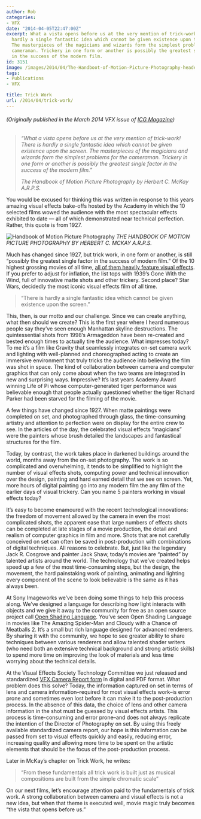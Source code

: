 ```yaml
---
author: Rob
categories:
- VFX
date: "2014-04-05T22:47:00Z"
excerpt: What a vista opens before us at the very mention of trick-work! There is
  hardly a single fantastic idea which cannot be given existence upon the screen.
  The masterpieces of the magicians and wizards form the simplest problems for the
  cameraman. Trickery in one form or another is possibly the greatest single factor
  in the success of the modern film.
id: 3151
image: /images/2014/04/The-Handboot-of-Motion-Picture-Photography-header.avif
tags:
- Publications
- VFX

title: Trick Work
url: /2014/04/trick-work/
---
```


###### *(Originally published in the March 2014 VFX issue of* [ICG Magazine](http://www.icgmagazine.com/wordpress/)*)*

> *“What a vista opens before us at the very mention of trick-work! There is hardly a single fantastic idea which cannot be given existence upon the screen. The masterpieces of the magicians and wizards form the simplest problems for the cameraman. Trickery in one form or another is possibly the greatest single factor in the success of the modern film.”*
> 
> <cite>The Handbook of Motion Picture Photography by Herbert C. McKay A.R.P.S.</cite>

You would be excused for thinking this was written in response to this years amazing visual effects bake-offs hosted by the Academy in which the 10 selected films wowed the audience with the most spectacular effects exhibited to date — all of which demonstrated near technical perfection. Rather, this quote is from 1927.

![Handbook of Motion Picture Photography](/images/2014/04/The-Handboot-of-Motion-Picture-Photography.avif "Handbook of Motion Picture Photography")
*THE HANDBOOK OF MOTION PICTURE PHOTOGRAPHY BY HERBERT C. MCKAY A.R.P.S.*


Much has changed since 1927, but trick work, in one form or another, is still “possibly the greatest single factor in the success of modern film.” Of the 10 highest grossing movies of all time, [all of them heavily feature visual effects](http://boxofficemojo.com/alltime/world/). If you prefer to adjust for inflation, the list tops with 1939’s Gone With the Wind, full of innovative matte shots and other trickery. Second place? Star Wars, decidedly the most iconic visual effects film of all time.

> “There is hardly a single fantastic idea which cannot be given existence upon the screen.”

This, then, is our motto and our challenge. Since we can create anything, what then should we create? This is the first year where I heard numerous people say they’ve seen enough Manhattan skyline destructions. The quintessential shots from 1998’s Armageddon have been re-created and bested enough times to actually tire the audience. What impresses today? To me it’s a film like Gravity that seamlessly integrates on-set camera work and lighting with well-planned and choreographed acting to create an immersive environment that truly tricks the audience into believing the film was shot in space. The kind of collaboration between camera and computer graphics that can only come about when the two teams are integrated in new and surprising ways. Impressive? It’s last years Academy Award winning Life of Pi whose computer-generated tiger performance was believable enough that people actually questioned whether the tiger Richard Parker had been starved for the filming of the movie.

A few things have changed since 1927. When matte paintings were completed on set, and photographed through glass, the time-consuming artistry and attention to perfection were on display for the entire crew to see. In the articles of the day, the celebrated visual effects “magicians” were the painters whose brush detailed the landscapes and fantastical structures for the film.

Today, by contrast, the work takes place in darkened buildings around the world, months away from the on-set photography. The work is so complicated and overwhelming, it tends to be simplified to highlight the number of visual effects shots, computing power and technical innovation over the design, painting and hard earned detail that we see on screen. Yet, more hours of digital painting go into any modern film the any film of the earlier days of visual trickery. Can you name 5 painters working in visual effects today?

It’s easy to become enamoured with the recent technological innovations: the freedom of movement allowed by the camera in even the most complicated shots, the apparent ease that large numbers of effects shots can be completed at late stages of a movie production, the detail and realism of computer graphics in film and more. Shots that are not carefully conceived on set can often be saved in post-production with combinations of digital techniques. All reasons to celebrate. But, just like the legendary Jack R. Cosgrove and painter Jack Shaw, today’s movies are “painted” by talented artists around the world. The technology that we’ve created helps speed up a few of the most time-consuming steps, but the design, the movement, the hard painstaking work of painting, animating and lighting every component of the scene to look believable is the same as it has always been.

At Sony Imageworks we’ve been doing some things to help this process along. We’ve designed a language for describing how light interacts with objects and we give it away to the community for free as an open source project call [Open Shading Language](http://opensource.imageworks.com/?p=osl). You’ve seen Open Shading Language in movies like The Amazing Spider-Man and Cloudy with a Chance of Meatballs 2. It’s a small but rich language designed for advanced renderers. By sharing it with the community, we hope to see greater ability to share techniques between various renderers and allow talented shader writers (who need both an extensive technical background and strong artistic skills) to spend more time on improving the look of materials and less time worrying about the technical details.

At the Visual Effects Society Technology Committee we just released and standardized [VFX Camera Report form](http://camerareports.org/) in digital and PDF format. What problem does this solve? Today, the information captured on set in terms of lens and camera information–required for most visual effects work–is error prone and sometimes even lost before it can make it to the post-production process. In the absence of this data, the choice of lens and other camera information in the shot must be guessed by visual effects artists. This process is time-consuming and error prone–and does not always replicate the intention of the Director of Photography on set. By using this freely available standardized camera report, our hope is this information can be passed from set to visual effects quickly and easily, reducing error, increasing quality and allowing more time to be spent on the artistic elements that should be the focus of the post-production process.

Later in McKay’s chapter on Trick Work, he writes:

> “From these fundamentals all trick work is built just as musical compositions are built from the simple chromatic scale”

On our next films, let’s encourage attention paid to the fundamentals of trick work. A strong collaboration between camera and visual effects is not a new idea, but when that theme is executed well, movie magic truly becomes “the vista that opens before us.”